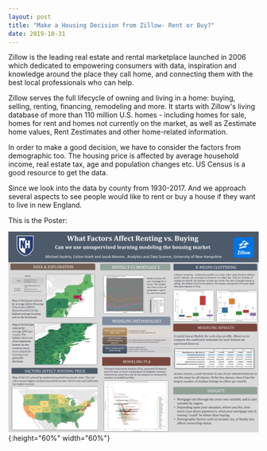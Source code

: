 ```yaml
---
layout: post
title: "Make a Housing Decision from Zillow- Rent or Buy?"
date: 2019-10-31
---
```


Zillow is the leading real estate and rental marketplace launched in 2006 which dedicated to empowering consumers with data, 
inspiration and knowledge around the place they call home, and connecting them with the best local professionals who can help.

Zillow serves the full lifecycle of owning and living in a home: buying, selling, renting, financing, remodeling and more. 
It starts with Zillow's living database of more than 110 million U.S. homes - including homes for sale, homes for rent and 
homes not currently on the market, as well as Zestimate home values, Rent Zestimates and other home-related information.  


In order to make a good decision, we have to consider the factors from demographic too. The housing price is affected by average 
household income, real estate tax, age and population changes etc. US Census is a good resource to get the data. 

Since we look into the data by county from 1930-2017. And we approach several aspects to see people would like to rent or buy a house 
if they want to live in new England. 


This is the Poster:


![test image size](https://github.com/Celinehsieh/Celinehsieh.github.io/blob/master/images/Summer%20Practicum%20Poster%20V.2.jpg?raw=true){:height="60%" width="60%"}
